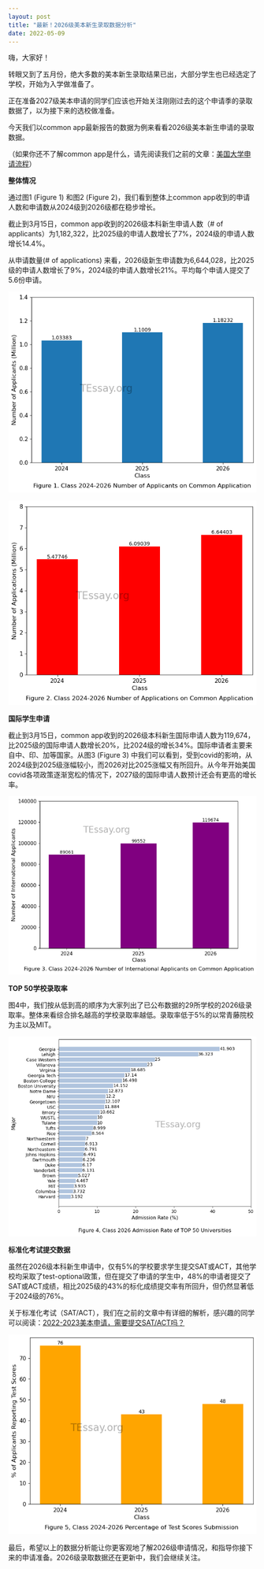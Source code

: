 ```yaml
---
layout: post
title: "最新！2026级美本新生录取数据分析"
date: 2022-05-09
---
```


嗨，大家好！

转眼又到了五月份，绝大多数的美本新生录取结果已出，大部分学生也已经选定了学校，开始为入学做准备了。

正在准备2027级美本申请的同学们应该也开始关注刚刚过去的这个申请季的录取数据了，以为接下来的选校做准备。

今天我们以common app最新报告的数据为例来看看2026级美本新生申请的录取数据。

（如果你还不了解common app是什么，请先阅读我们之前的文章：[美国大学申请流程](https://tessay.org/blog/2021/05/23/commen-application-guide)）

**整体情况**

通过图1 (Figure 1) 和图2 (Figure 2)，我们看到整体上common app收到的申请人数和申请数从2024级到2026级都在稳步增长。

截止到3月15日，common app收到的2026级本科新生申请人数（# of applicants）为1,182,322，比2025级的申请人数增长了7%，2024级的申请人数增长14.4%。

从申请数量(# of applications) 来看，2026级新生申请数为6,644,028，比2025级的申请人数增长了9%，2024级的申请人数增长21%。平均每个申请人提交了5.6份申请。


    
![png](/assets/images/2022-05-09-2022-fall-college-admission-analytics_files/2022-05-09-2022-fall-college-admission-analytics_3_0.png)
    



    
![png](/assets/images/2022-05-09-2022-fall-college-admission-analytics_files/2022-05-09-2022-fall-college-admission-analytics_4_0.png)
    


**国际学生申请**

截止到3月15日，common app收到的2026级本科新生国际申请人数为119,674，比2025级的国际申请人数增长20%，比2024级的增长34%。国际申请者主要来自中、印、加等国家。从图3 (Figure 3) 中我们可以看到，受到covid的影响，从2024级到2025级涨幅较小，而2026对比2025涨幅又有所回升。从今年开始美国covid各项政策逐渐宽松的情况下，2027级的国际申请人数预计还会有更高的增长率。


    
![png](/assets/images/2022-05-09-2022-fall-college-admission-analytics_files/2022-05-09-2022-fall-college-admission-analytics_6_0.png)
    


**TOP 50学校录取率**

图4中，我们按从低到高的顺序为大家列出了已公布数据的29所学校的2026级录取率。整体来看综合排名越高的学校录取率越低。录取率低于5%的以常青藤院校为主以及MIT。


    
![png](/assets/images/2022-05-09-2022-fall-college-admission-analytics_files/2022-05-09-2022-fall-college-admission-analytics_8_0.png)
    


**标准化考试提交数据**

虽然在2026级本科新生申请中，仅有5%的学校要求学生提交SAT或ACT，其他学校均采取了test-optional政策，但在提交了申请的学生中，48%的申请者提交了SAT或ACT成绩，相比2025级的43%的标化成绩提交率有所回升，但仍然显著低于2024级的76%。

关于标准化考试（SAT/ACT），我们在之前的文章中有详细的解析，感兴趣的同学可以阅读：[2022-2023美本申请，需要提交SAT/ACT吗？](https://tessay.org/blog/2022/04/15/test-scores-submission-in-college-admission)


    
![png](/assets/images/2022-05-09-2022-fall-college-admission-analytics_files/2022-05-09-2022-fall-college-admission-analytics_10_0.png)
    


最后，希望以上的数据分析能让你更客观地了解2026级申请情况，和指导你接下来的申请准备。2026级录取数据还在更新中，我们会继续关注。
